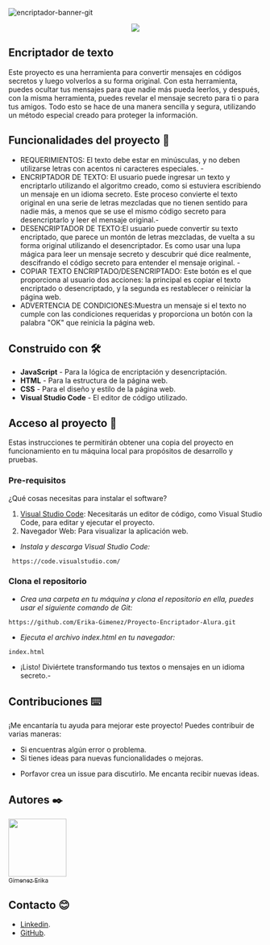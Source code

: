 
![encriptador-banner-git](https://github.com/user-attachments/assets/b470af4a-3031-4723-a0d4-d5d404b3b6f4)

<p align="center">
   <img src="http://img.shields.io/static/v1?label=STATUS&message=En%20Desarrollo&color=RED&style=for-the-badge" #vitrinedev/>
</p>

<h2>Encriptador de texto</h2>

<p>Este proyecto es una herramienta para convertir mensajes en códigos secretos y luego volverlos a su forma original. Con esta herramienta, puedes ocultar tus mensajes para que nadie más pueda leerlos, y después, con la misma herramienta, puedes revelar el mensaje secreto para ti o para tus amigos. Todo esto se hace de una manera sencilla y segura, utilizando un método especial creado para proteger la información.</p>

## Funcionalidades del proyecto 📄

- REQUERIMIENTOS: El texto debe estar en minúsculas, y no deben utilizarse letras con acentos ni caracteres especiales. -
- ENCRIPTADOR DE TEXTO: El usuario puede ingresar un texto y encriptarlo utilizando el algoritmo creado, como si estuviera escribiendo un mensaje en un idioma secreto. Este proceso convierte el texto original en una serie de letras mezcladas que no tienen sentido para nadie más, a menos que se use el mismo código secreto para desencriptarlo y leer el mensaje original.-
- DESENCRIPTADOR DE TEXTO:El usuario puede convertir su texto encriptado, que parece un montón de letras mezcladas, de vuelta a su forma original utilizando el desencriptador. Es como usar una lupa mágica para leer un mensaje secreto y descubrir qué dice realmente, descifrando el código secreto para entender el mensaje original. -
- COPIAR TEXTO ENCRIPTADO/DESENCRIPTADO: Este botón es el que proporciona al usuario dos acciones: la principal es copiar el texto encriptado o desencriptado, y la segunda es restablecer o reiniciar la página web.
- ADVERTENCIA DE CONDICIONES:Muestra un mensaje si el texto no cumple con las condiciones requeridas y proporciona un botón con la palabra "OK" que reinicia la página web.

## Construido con 🛠️
* **JavaScript** - Para la lógica de encriptación y desencriptación.
* **HTML** - Para la estructura de la página web.
* **CSS** - Para el diseño y estilo de la página web.
* **Visual Studio Code** - El editor de código utilizado.

## Acceso al proyecto 📁 
Estas instrucciones te permitirán obtener una copia del proyecto en funcionamiento en tu máquina local para propósitos de desarrollo y pruebas.
### Pre-requisitos
¿Qué cosas necesitas para instalar el software?
1. [Visual Studio Code](https://code.visualstudio.com/): Necesitarás un editor de código, como Visual Studio Code, para editar y ejecutar el proyecto.
2. Navegador Web: Para visualizar la aplicación web.
  
  
* _Instala y descarga Visual Studio Code:_
```
 https://code.visualstudio.com/
```
### Clona el repositorio
* _Crea una carpeta en tu máquina y clona el repositorio en ella, puedes usar el siguiente comando de Git:_
```
https://github.com/Erika-Gimenez/Proyecto-Encriptador-Alura.git
```
* _Ejecuta el archivo index.html en tu navegador:_
```
index.html
```
- ¡Listo! Diviértete transformando tus textos o mensajes en un idioma secreto.-

## Contribuciones ⌨️
¡Me encantaría tu ayuda para mejorar este proyecto! Puedes contribuir de varias maneras:
* Si encuentras algún error o problema.
* Si tienes ideas para nuevas funcionalidades o mejoras.
- Porfavor crea un issue para discutirlo. Me encanta recibir nuevas ideas.
## Autores ✒️
[<img src="https://github.com/user-attachments/assets/1e99f8e5-f229-4128-837a-554d2844c64c" width=115><br><sub>Gimenez Erika</sub>](https://github.com/Erika-Gimenez)
## Contacto 😊
* [Linkedin](https://www.linkedin.com/in/erika-gimenez/).
* [GitHub](https://github.com/Erika-Gimenez).
 
